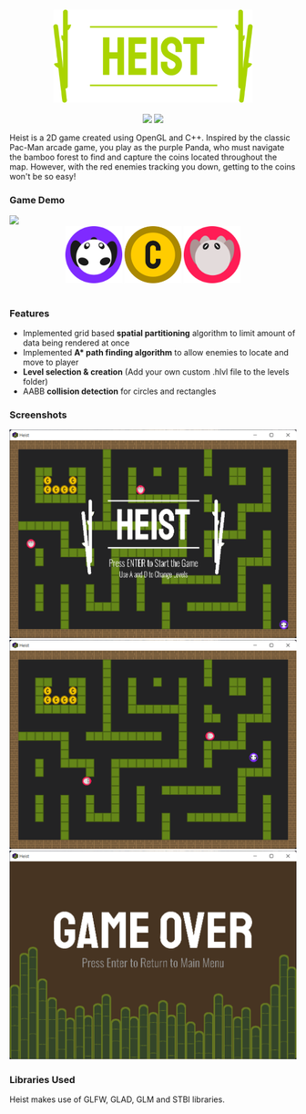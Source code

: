 <h3 align="center">
     <img src="./demo/name.png" alt="Anolight Icon" width="350">
</h3>

<p align="center">
     <img src="https://img.shields.io/badge/Author-Shivam-BF9460?style=for-the-badge">
     <img src="https://img.shields.io/badge/Version-v1.0-BF9460?style=for-the-badge">
</p>

Heist is a 2D game created using OpenGL and C++. Inspired by the classic Pac-Man arcade game, you play as the purple Panda, who must navigate the bamboo forest to find and capture the coins located throughout the map. However, with the red enemies tracking you down, getting to the coins won't be so easy!



### Game Demo
<img src="demo/demo.gif">
&nbsp;

<div align="center">
     <img src="resources/player.png" width="100px">
     <img src="resources/coin.png" width="100px">
     <img src="resources/enemy.png" width="100px">
</div>
&nbsp;

### Features
* Implemented grid based **spatial partitioning** algorithm to limit amount of data being rendered at once
* Implemented **A\* path finding algorithm** to allow enemies to locate and move to player
* **Level selection & creation** (Add your own custom .hlvl file to the levels folder)
* AABB **collision detection** for circles and rectangles

### Screenshots
<div align="center">
     <img src="demo/main_menu.png">
     <img src="demo/game.png">
     <img src="demo/end.png">
</div>

### Libraries Used
Heist makes use of GLFW, GLAD, GLM and STBI libraries. 